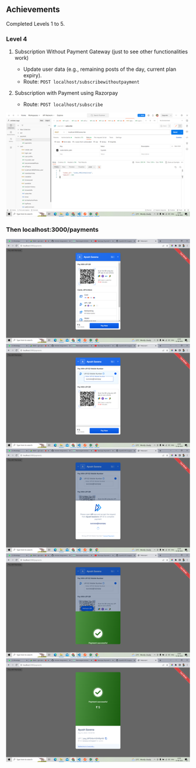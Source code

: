 ## Achievements

Completed Levels 1 to 5.

### Level 4
1. Subscription Without Payment Gateway (just to see other functionalities work)
   - Update user data (e.g., remaining posts of the day, current plan expiry).
   - Route: `POST localhost/subscribewithoutpayment`

2. Subscription with Payment using Razorpay
   - Route: `POST localhost/subscribe`

![Subscription Screenshot](images/Screenshot%20(190).png)

### Then localhost:3000/payments
![Subscription Screenshot](images/Screenshot%20(191).png)
![Subscription Screenshot](images/Screenshot%20(194).png)
![Subscription Screenshot](images/Screenshot%20(195).png)
![Subscription Screenshot](images/Screenshot%20(196).png)
![Subscription Screenshot](images/Screenshot%20(197).png)
